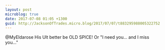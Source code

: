 ```yaml
---
layout: post
microblog: true
date: 2017-07-08 01:05 +1300
guid: http://JacksonOfTrades.micro.blog/2017/07/07/t883295988005322752.html
---
```

@MyEldarose His Ult better be OLD SPICE! Or "I need you... and I miss you..."
